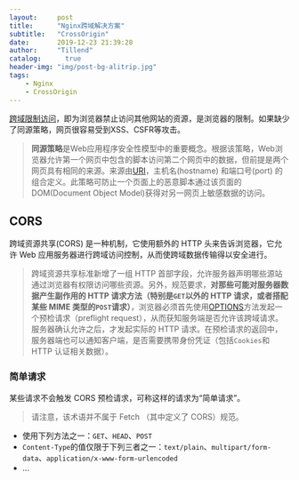 ```yaml
---
layout:     post
title:      "Nginx跨域解决方案"
subtitle:   "CrossOrigin"
date:       2019-12-23 21:39:28
author:     "Tillend"
catalog:      true
header-img: "img/post-bg-alitrip.jpg"
tags:
    - Nginx
    - CrossOrigin
---
```


[跨域限制访问](https://blog.csdn.net/why_still_confused/article/details/103218785)，即为浏览器禁止访问其他网站的资源，是浏览器的限制。如果缺少了同源策略，网页很容易受到XSS、CSFR等攻击。


> **同源策略**是Web应用程序安全性模型中的重要概念。根据该策略，Web浏览器允许第一个网页中包含的脚本访问第二个网页中的数据，但前提是两个网页具有相同的来源。来源由[URI](https://en.wikipedia.org/wiki/Uniform_Resource_Identifier)，主机名(hostname) 和端口号(port) 的组合定义。此策略可防止一个页面上的恶意脚本通过该页面的DOM(Document Object Model)获得对另一网页上敏感数据的访问。

## CORS
跨域资源共享(CORS) 是一种机制，它使用额外的 HTTP 头来告诉浏览器，它允许 Web 应用服务器进行跨域访问控制，从而使跨域数据传输得以安全进行。

> 跨域资源共享标准新增了一组 HTTP 首部字段，允许服务器声明哪些源站通过浏览器有权限访问哪些资源。另外，规范要求，**对那些可能对服务器数据产生副作用的 HTTP 请求方法（特别是`GET`以外的 HTTP 请求，或者搭配某些 MIME 类型的`POST`请求）**，浏览器必须首先使用[OPTIONS](https://developer.mozilla.org/zh-CN/docs/Web/HTTP/Methods/OPTIONS)方法发起一个预检请求（preflight request），从而获知服务端是否允许该跨域请求。服务器确认允许之后，才发起实际的 HTTP 请求。在预检请求的返回中，服务器端也可以通知客户端，是否需要携带身份凭证（包括`Cookies`和 HTTP 认证相关数据）。

### 简单请求
某些请求不会触发 CORS 预检请求，可称这样的请求为“简单请求”。

> 请注意，该术语并不属于 Fetch （其中定义了 CORS）规范。

- 使用下列方法之一：`GET`、`HEAD`、`POST`
- `Content-Type`的值仅限于下列三者之一：`text/plain`、`multipart/form-data`、`application/x-www-form-urlencoded`
- ...

